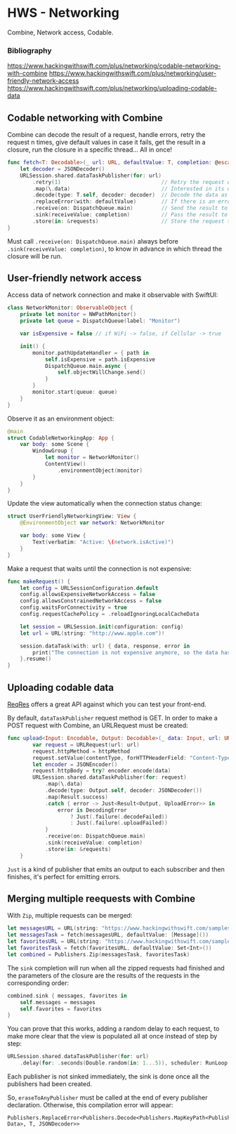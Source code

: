 # HWS - Networking

Combine, Network access, Codable.

### Bibliography

https://www.hackingwithswift.com/plus/networking/codable-networking-with-combine
https://www.hackingwithswift.com/plus/networking/user-friendly-network-access
https://www.hackingwithswift.com/plus/networking/uploading-codable-data

## Codable networking with Combine

Combine can decode the result of a request, handle errors, retry the request n times, give default values in case it fails, get the result in a closure, run the closure in a specific thread... All in once!

```swift
func fetch<T: Decodable>(_ url: URL, defaultValue: T, completion: @escaping (T) -> Void) {
    let decoder = JSONDecoder()
    URLSession.shared.dataTaskPublisher(for: url)
        .retry(1)                                // Retry the request only once, if it fails.
        .map(\.data)                             // Interested in its data only.
        .decode(type: T.self, decoder: decoder)  // Decode the data as the given Decodable.
        .replaceError(with: defaultValue)        // If there is an error, return a default value.
        .receive(on: DispatchQueue.main)         // Send the result to the main thread.
        .sink(receiveValue: completion)          // Pass the result to a closure.
        .store(in: &requests)                    // Store the request to keep it alive.
}
```

Must call `.receive(on: DispatchQueue.main)` always before `.sink(receiveValue: completion)`, to know in advance in which thread the closure will be run.

## User-friendly network access

Access data of network connection and make it observable with SwiftUI:

```swift
class NetworkMonitor: ObservableObject {
    private let monitor = NWPathMonitor()
    private let queue = DispatchQueue(label: "Monitor")

    var isExpensive = false // if WiFi -> false, if Cellular -> true

    init() {
        monitor.pathUpdateHandler = { path in
            self.isExpensive = path.isExpensive
            DispatchQueue.main.async {
                self.objectWillChange.send()
            }
        }
        monitor.start(queue: queue)
    }
}
```

Observe it as an environment object:

```swift
@main
struct CodableNetworkingApp: App {
    var body: some Scene {
        WindowGroup {
            let monitor = NetworkMonitor()
            ContentView()
                .environmentObject(monitor)
        }
    }
}
```

Update the view automatically when the connection status change:

```swift
struct UserFriendlyNetworkingView: View {
    @EnvironmentObject var network: NetworkMonitor

    var body: some View {
        Text(verbatim: "Active: \(network.isActive)")
    }
}
```

Make a request that waits until the connection is not expensive:

```swift
func makeRequest() {
    let config = URLSessionConfiguration.default
    config.allowsExpensiveNetworkAccess = false
    config.allowsConstrainedNetworkAccess = false
    config.waitsForConnectivity = true
    config.requestCachePolicy = .reloadIgnoringLocalCacheData

    let session = URLSession.init(configuration: config)
    let url = URL(string: "http://www.apple.com")!

    session.dataTask(with: url) { data, response, error in
        print("The connection is not expensive anymore, so the data has been fetched!")
    }.resume()
}
```

## Uploading codable data

[ReqRes](https://reqres.in) offers a great API against which you can test your front-end.

By default, `dataTaskPublisher` request method is GET. In order to make a POST request with Combine, an URLRequest must be created:

```swift
func upload<Input: Encodable, Output: Decodable>(_ data: Input, url: URL, httpMethod: String = "POST", contentType: String = "application/json", completion: @escaping (Result<Output, UploadError>) -> Void) {
        var request = URLRequest(url: url)
        request.httpMethod = httpMethod
        request.setValue(contentType, forHTTPHeaderField: "Content-Type")
        let encoder = JSONEncoder()
        request.httpBody = try? encoder.encode(data)
        URLSession.shared.dataTaskPublisher(for: request)
            .map(\.data)
            .decode(type: Output.self, decoder: JSONDecoder())
            .map(Result.success)
            .catch { error -> Just<Result<Output, UploadError>> in
                error is DecodingError
                    ? Just(.failure(.decodeFailed))
                    : Just(.failure(.uploadFailed))
            }
            .receive(on: DispatchQueue.main)
            .sink(receiveValue: completion)
            .store(in: &requests)
    }
```

`Just` is a kind of publisher that emits an output to each subscriber and then finishes, it's perfect for emitting errors.

## Merging multiple reequests with Combine

With `Zip`, multiple requests can be merged:

```swift
let messagesURL = URL(string: "https://www.hackingwithswift.com/samples/user-messages.json")!
let messagesTask = fetch(messagesURL, defaultValue: [Message]())
let favoritesURL = URL(string: "https://www.hackingwithswift.com/samples/user-favorites.json")!
let favoritesTask = fetch(favoritesURL, defaultValue: Set<Int>())
let combined = Publishers.Zip(messagesTask, favoritesTask)
```

The `sink` completion will run when all the zipped requests had finished and the parameters of the closure are the results of the requests in the corresponding order: 

```swift
combined.sink { messages, favorites in
    self.messages = messages
    self.favorites = favorites
}
```

You can prove that this works, adding a random delay to each request, to make more clear that the view is populated all at once instead of step by step:

```swift
URLSession.shared.dataTaskPublisher(for: url)
    .delay(for: .seconds(Double.random(in: 1...5)), scheduler: RunLoop.main)
```

Each publisher is not sinked immediately, the sink is done once all the publishers had been created.

So, `eraseToAnyPublisher` must be called at the end of every publisher declaration. Otherwise, this compilation error will appear:

```
Publishers.ReplaceError<Publishers.Decode<Publishers.MapKeyPath<Publishers.Retry<URLSession.DataTaskPublisher>, Data>, T, JSONDecoder>>
```


